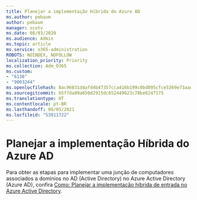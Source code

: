 ```yaml
---
title: Planejar a implementação Híbrida do Azure AD
ms.author: pebaum
author: pebaum
manager: scotv
ms.date: 08/03/2020
ms.audience: Admin
ms.topic: article
ms.service: o365-administration
ROBOTS: NOINDEX, NOFOLLOW
localization_priority: Priority
ms.collection: Adm_O365
ms.custom:
- "6138"
- "9003244"
ms.openlocfilehash: 8ac96031d4afd4b47357cca416b199c0bd895cfce5369e73aadf6bcf7138f2f7
ms.sourcegitcommit: b5f7da89a650d2915dc652449623c78be6247175
ms.translationtype: HT
ms.contentlocale: pt-BR
ms.lasthandoff: 08/05/2021
ms.locfileid: "53911722"
---
```

# <a name="plan-hybrid-azure-ad-implementation"></a>Planejar a implementação Híbrida do Azure AD

Para obter as etapas para implementar uma junção de computadores associados a domínios no AD (Active Directory) no Azure Active Directory (Azure AD), confira [Como: Planejar a implementação híbrida de entrada no Azure Active Directory](https://docs.microsoft.com/azure/active-directory/devices/hybrid-azuread-join-plan). 